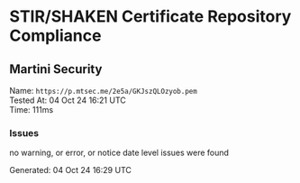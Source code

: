 # STIR/SHAKEN Certificate Repository Compliance

## Martini Security

Name: `https://p.mtsec.me/2e5a/GKJszQLOzyob.pem`\
Tested At: 04 Oct 24 16:21 UTC\
Time: 111ms

### Issues

no warning, or error, or notice date level issues were found

Generated: 04 Oct 24 16:29 UTC